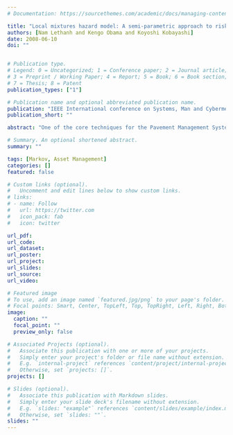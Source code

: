 ```yaml
---
# Documentation: https://sourcethemes.com/academic/docs/managing-content/

title: "Local mixtures hazard model: A semi-parametric approach to risk management in pavement system"
authors: [Nam Lethanh and Kengo Obama and Koyoshi Kobayashi]
date: 2008-06-10
doi: ""


# Publication type.
# Legend: 0 = Uncategorized; 1 = Conference paper; 2 = Journal article;
# 3 = Preprint / Working Paper; 4 = Report; 5 = Book; 6 = Book section;
# 7 = Thesis; 8 = Patent
publication_types: ["1"]

# Publication name and optional abbreviated publication name.
publication: "IEEE International conference on Systems, Man and Cybermetics, SMC 2008"
publication_short: ""

abstract: "One of the core techniques for the Pavement Management Systems (PMS) is the deterioration hazard model. The hazard models stochastically forecast the deterioration progresses of pavement based on its historical performance indicators over time. This paper introduces a class of hazard models, which consider the heterogeneity factors by a local mixing mechanism. Special attention is paid to the formulation of transition probability of condition state, which is subjected to follow Markov chain. The paper further introduces optimization approach for selecting best repair strategy based on discounted life cycle cost analysis. The application of the model targets to minimize exposing risks to road administrators. The usefulness and practicability of the model are examined through life cycle costs evaluation with real data of Vietnamese highway system."

# Summary. An optional shortened abstract.
summary: ""

tags: [Markov, Asset Management]
categories: []
featured: false

# Custom links (optional).
#   Uncomment and edit lines below to show custom links.
# links:
# - name: Follow
#   url: https://twitter.com
#   icon_pack: fab
#   icon: twitter

url_pdf:
url_code:
url_dataset:
url_poster:
url_project:
url_slides:
url_source:
url_video:

# Featured image
# To use, add an image named `featured.jpg/png` to your page's folder.
# Focal points: Smart, Center, TopLeft, Top, TopRight, Left, Right, BottomLeft, Bottom, BottomRight.
image:
  caption: ""
  focal_point: ""
  preview_only: false

# Associated Projects (optional).
#   Associate this publication with one or more of your projects.
#   Simply enter your project's folder or file name without extension.
#   E.g. `internal-project` references `content/project/internal-project/index.md`.
#   Otherwise, set `projects: []`.
projects: []

# Slides (optional).
#   Associate this publication with Markdown slides.
#   Simply enter your slide deck's filename without extension.
#   E.g. `slides: "example"` references `content/slides/example/index.md`.
#   Otherwise, set `slides: ""`.
slides: ""
---
```

